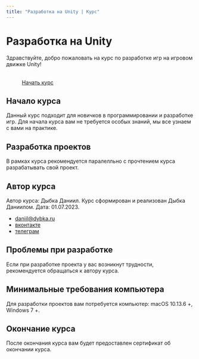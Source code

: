 ```yaml
---
title: "Разработка на Unity | Курс"
---
```


# Разработка на Unity

Здравствуйте, добро пожаловать на курс по разработке игр на игровом движке Unity!

<div class="container px-0 mb-2">
    <div class="content-row">
        <div class="col">
            <a href="/courses/{{ lesson.url }}/1" class="content-btn-start content-flex">
                <svg width="32" height="32" style="margin-right: 10px"><use xlink:href="/img/icons/icons.svg#check2"></use></svg>Начать курс
            </a>
        </div>
    </div>
</div>

## Начало курса

Данный курс подходит для новичков в программировании и разработке игр. Для начала курса вам не требуется
особых знаний, мы все узнаем с вами на практике.

## Разработка проектов

В рамках курса рекомендуется паралелльно с прочтением курса разрабатывать свой проект.

## Автор курса

Автор курса: Дыбка Даниил. Курс сформирован и реализован Дыбка Даниилом. Дата: 01.07.2023.

- [daniil@dybka.ru](mailto:daniil@dybka.ru)
- [вконтакте](https://vk.com/ddybka)
- [телеграм](https://ddybka.t.me)

## Проблемы при разработке

Если при разработке проекта у вас возникнут трудности, рекомендуется обращаться к автору курса.

## Минимальные требования компьютера

Для разработки проектов вам потребуется компьютер: macOS 10.13.6 +, Windows 7 +.

## Окончание курса

После окончания курса вам будет предоставлен сертификат об окончании курса.
